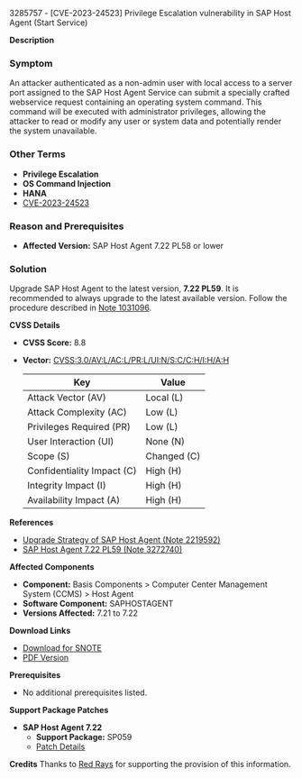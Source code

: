 3285757 - [CVE-2023-24523] Privilege Escalation vulnerability in SAP Host Agent (Start Service)

**Description**

### Symptom
An attacker authenticated as a non-admin user with local access to a server port assigned to the SAP Host Agent Service can submit a specially crafted webservice request containing an operating system command. This command will be executed with administrator privileges, allowing the attacker to read or modify any user or system data and potentially render the system unavailable.

### Other Terms
- **Privilege Escalation**
- **OS Command Injection**
- **HANA**
- [CVE-2023-24523](https://www.cve.org/CVERecord?id=CVE-2023-24523)

### Reason and Prerequisites
- **Affected Version:** SAP Host Agent 7.22 PL58 or lower

### Solution
Upgrade SAP Host Agent to the latest version, **7.22 PL59**. It is recommended to always upgrade to the latest available version. Follow the procedure described in [Note 1031096](https://me.sap.com/notes/1031096).

**CVSS Details**
- **CVSS Score:** 8.8
- **Vector:** [CVSS:3.0/AV:L/AC:L/PR:L/UI:N/S:C/C:H/I:H/A:H](https://www.first.org/cvss)

  | Key                         | Value         |
  |-----------------------------|---------------|
  | Attack Vector (AV)          | Local (L)     |
  | Attack Complexity (AC)      | Low (L)       |
  | Privileges Required (PR)    | Low (L)       |
  | User Interaction (UI)       | None (N)      |
  | Scope (S)                   | Changed (C)   |
  | Confidentiality Impact (C)  | High (H)      |
  | Integrity Impact (I)        | High (H)      |
  | Availability Impact (A)     | High (H)      |

**References**
- [Upgrade Strategy of SAP Host Agent (Note 2219592)](https://me.sap.com/notes/2219592)
- [SAP Host Agent 7.22 PL59 (Note 3272740)](https://me.sap.com/notes/3272740)

**Affected Components**
- **Component:** Basis Components > Computer Center Management System (CCMS) > Host Agent
- **Software Component:** SAPHOSTAGENT
- **Versions Affected:** 7.21 to 7.22

**Download Links**
- [Download for SNOTE](https://notesdownloads.sap.com/note/0040000000169922023)
- [PDF Version](https://me.sap.com/sap/support/sfm/notes/print/0003285757?language=en-US&token=B240AD147AF18FF9D2E090FB8AD3681A)

**Prerequisites**
- No additional prerequisites listed.

**Support Package Patches**
- **SAP Host Agent 7.22**
  - **Support Package:** SP059
  - [Patch Details](https://notesdownloads.sap.com/sap/support/swdc/notes?cvnr=73554900100200011934&support_package=SP059&patch_level=000000)

**Credits**
Thanks to [Red Rays](https://redrays.io) for supporting the provision of this information.